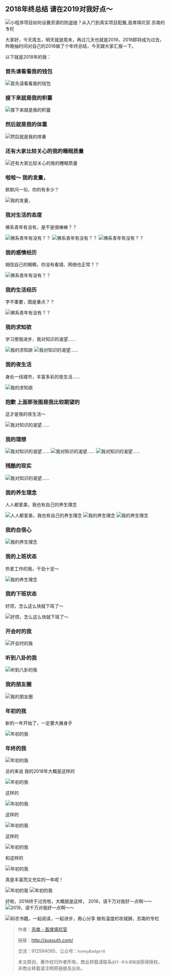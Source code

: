 ## 2018年终总结 请在2019对我好点～

![小程序项目如何设置资源的防盗链？从入门到真实项目配置,首席填坑官∙苏南的专栏](https://honeybadger8.github.io/blog/other/_banner/banner08.png "小程序项目如何设置资源的防盗链？")

大家好，今天周五，明天就是周末，再过几天也就是2019，2018即将成为过去，昨晚抽时间对自己的2018做了个年终总结，今天跟大家汇报一下。

以下就是2018年的我：

### 首先请看看我的钱包
![首先请看看我的钱包](https://honeybadger8.github.io/blog/other/_images/sum01.png)

### 接下来就是我的积蓄

![接下来就是我的积蓄](https://honeybadger8.github.io/blog/other/_images/sum02.gif)

### 然后就是我的体重

![然后就是我的体重](https://honeybadger8.github.io/blog/other/_images/sum03.gif)

### 还有大家比较关心的我的睡眠质量

![还有大家比较关心的我的睡眠质量](https://honeybadger8.github.io/blog/other/_images/sum04.webp)

### 啦啦～ 我的发量，

默默问一句，你的有多少？

![我的发量，](https://honeybadger8.github.io/blog/other/_images/sum05.webp)

### 我对生活的态度

佛系青年有没有，是不是很棒棒？？

![佛系青年有没有？？](https://honeybadger8.github.io/blog/other/_images/sum06.gif)
![佛系青年有没有？？](https://honeybadger8.github.io/blog/other/_images/sum006.jpg)
![佛系青年有没有？？](https://honeybadger8.github.io/blog/other/_images/sum0006.jpg)


### 我的感情经历

相信自己的眼睛，你没有看错、网络也正常？？

![佛系青年有没有？？](https://honeybadger8.github.io/blog/other/_images/sum07.png)

### 我的生活经历

字不重要，图是重点？？

![佛系青年有没有？？](https://honeybadger8.github.io/blog/other/_images/sum08.png)

### 我的求知欲

学习使我进步，我对知识的渴望……

![我的求知欲](https://honeybadger8.github.io/blog/other/_images/sum09.png)
![我对知识的渴望……](https://honeybadger8.github.io/blog/other/_images/sum008.jpg)

### 我的夜生活

身处一线城市，丰富多彩的夜生活……

![我的求知欲](https://honeybadger8.github.io/blog/other/_images/sum10.jpg)

### 抱歉 上面那张图是我比较期望的 

这才是我的夜生活～

![我对知识的渴望……](https://honeybadger8.github.io/blog/other/_images/sum11.webp)

### 我的理想

![我对知识的渴望……](https://honeybadger8.github.io/blog/other/_images/sum12.webp)
![我对知识的渴望……](https://honeybadger8.github.io/blog/other/_images/sum13.webp)
![我对知识的渴望……](https://honeybadger8.github.io/blog/other/_images/sum14.webp)

### 残酷的现实

![我对知识的渴望……](https://honeybadger8.github.io/blog/other/_images/sum15.webp)

### 我的养生理念

人人都爱美，我也有自己的养生理念

![人人都爱美，我也有自己的养生理念](https://honeybadger8.github.io/blog/other/_images/sum16.webp)
![我的养生理念](https://honeybadger8.github.io/blog/other/_images/sum17.webp)
![我的养生理念](https://honeybadger8.github.io/blog/other/_images/sum18.webp)

### 我的自信心

![我的养生理念](https://honeybadger8.github.io/blog/other/_images/sum19.webp)

### 我的上班状态

热爱工作的我，干劲十足～

![我的养生理念](https://honeybadger8.github.io/blog/other/_images/sum20.gif)

### 我的下班状态

好烦，怎么这么快就下班了～

![好烦，怎么这么快就下班了～](https://honeybadger8.github.io/blog/other/_images/sum21.png)

### 开会时的我

![开会时的我](https://honeybadger8.github.io/blog/other/_images/sum22.webp)

### 听到八卦的我

![听到八卦的我](https://honeybadger8.github.io/blog/other/_images/sum23.gif)

### 我的朋友圈

![我的朋友圈](https://honeybadger8.github.io/blog/other/_images/sum24.webp)

### 年初的我
新的一年开始了，一定要大展身手

![年初的我](https://honeybadger8.github.io/blog/other/_images/sum25.webp)

### 年终的我

![年初的我](https://honeybadger8.github.io/blog/other/_images/sum26.webp)


总的来说
我的2018年大概是这样的

![年初的我](https://honeybadger8.github.io/blog/other/_images/sum27.webp)

这样的

![年初的我](https://honeybadger8.github.io/blog/other/_images/sum28.webp)

这样的

![年初的我](https://honeybadger8.github.io/blog/other/_images/sum29.webp)

这样的

![年初的我](https://honeybadger8.github.io/blog/other/_images/sum30.webp)

和这样的

![年初的我](https://honeybadger8.github.io/blog/other/_images/sum31.webp)

真是丰富而又充实的一年呢！

![年初的我](https://honeybadger8.github.io/blog/other/_images/sum32.webp)
![年初的我](https://honeybadger8.github.io/blog/other/_images/sum33.webp)

好啦，2018终于过完啦，大概就是这样，
2019，请千万对我好一点啊～～
![2019，请千万对我好一点啊～～](https://honeybadger8.github.io/blog/other/_images/sum34.png)


![码农书籍，一起阅读，一起进步，用心分享 做有温度的攻城狮，苏南的专栏](https://user-images.githubusercontent.com/18324563/48411012-45a16980-e77b-11e8-96a8-ac116f76559f.png "码农书籍，一起阅读，一起进步")

> 作者：[苏南 - 首席填坑官](http://susouth.com/ "@IT·平头哥联盟-首席填坑官")
>
> 链接：http://susouth.com/
> 
> 交流：912594095、公众号：`honeyBadger8`
>
> 本文原创，著作权归作者所有。商业转载请联系`@IT·平头哥联盟`获得授权，非商业转载请注明原链接及出处。 
